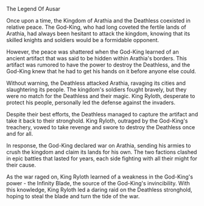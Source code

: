 The Legend Of Ausar

Once upon a time, the Kingdom of Arathia and the Deathless coexisted in relative peace. The God-King, who had long coveted the fertile lands of Arathia, had always been hesitant to attack the kingdom, knowing that its skilled knights and soldiers would be a formidable opponent.

However, the peace was shattered when the God-King learned of an ancient artifact that was said to be hidden within Arathia's borders. This artifact was rumored to have the power to destroy the Deathless, and the God-King knew that he had to get his hands on it before anyone else could.

Without warning, the Deathless attacked Arathia, ravaging its cities and slaughtering its people. The kingdom's soldiers fought bravely, but they were no match for the Deathless and their magic. King Ryloth, desperate to protect his people, personally led the defense against the invaders.

Despite their best efforts, the Deathless managed to capture the artifact and take it back to their stronghold. King Ryloth, outraged by the God-King's treachery, vowed to take revenge and swore to destroy the Deathless once and for all.

In response, the God-King declared war on Arathia, sending his armies to crush the kingdom and claim its lands for his own. The two factions clashed in epic battles that lasted for years, each side fighting with all their might for their cause.

As the war raged on, King Ryloth learned of a weakness in the God-King's power - the Infinity Blade, the source of the God-King's invincibility. With this knowledge, King Ryloth led a daring raid on the Deathless stronghold, hoping to steal the blade and turn the tide of the war.
